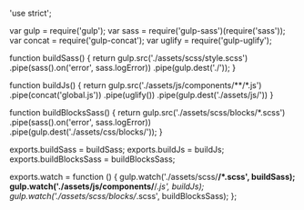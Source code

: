 'use strict';

var gulp = require('gulp');
var sass = require('gulp-sass')(require('sass'));
var concat = require('gulp-concat');
var uglify = require('gulp-uglify');


function buildSass() {
    return gulp.src('./assets/scss/style.scss')
        .pipe(sass().on('error', sass.logError))
        .pipe(gulp.dest('./'));
}

function buildJs() {
    return gulp.src('./assets/js/components/**/*.js')
        .pipe(concat('global.js'))
        .pipe(uglify())
        .pipe(gulp.dest('./assets/js/'))
}

function buildBlocksSass() {
    return gulp.src('./assets/scss/blocks/*.scss')
        .pipe(sass().on('error', sass.logError))
        .pipe(gulp.dest('./assets/css/blocks/'));
}

exports.buildSass = buildSass;
exports.buildJs = buildJs;
exports.buildBlocksSass = buildBlocksSass;

exports.watch = function () {
    gulp.watch('./assets/scss/**/*.scss', buildSass);
    gulp.watch('./assets/js/components/**/*.js', buildJs);
    gulp.watch('./assets/scss/blocks/*.scss', buildBlocksSass);
};